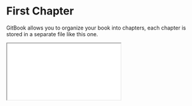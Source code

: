 # First Chapter

GitBook allows you to organize your book into chapters, each chapter is stored in a separate file like this one.

<iframe src ="/assets/0167-empiricalyang-9noun-hfrule-adults-fastproduction-R-analysis.html"></iframe>